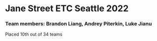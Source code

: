 # Jane Street ETC Seattle 2022


### Team members: Brandon Liang, Andrey Piterkin, Luke Jianu
Placed 10th out of 34 teams 
